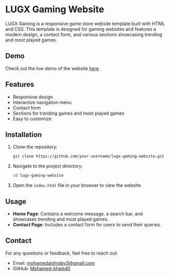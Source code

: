 # LUGX Gaming Website

LUGX Gaming is a responsive game store website template built with HTML and CSS. This template is designed for gaming websites and features a modern design, a contact form, and various sections showcasing trending and most played games.

## Demo

Check out the live demo of the website [here](#).

## Features

- Responsive design
- Interactive navigation menu
- Contact form
- Sections for trending games and most played games
- Easy to customize

## Installation

1. Clone the repository:

    ```bash
    git clone https://github.com/your-username/lugx-gaming-website.git
    ```

2. Navigate to the project directory:

    ```bash
    cd lugx-gaming-website
    ```

3. Open the `index.html` file in your browser to view the website.

## Usage

- **Home Page**: Contains a welcome message, a search bar, and showcases trending and most played games.
- **Contact Page**: Includes a contact form for users to send their queries.

## Contact

For any questions or feedback, feel free to reach out:

- Email: [mohamedalshraby3@gmail.com](mailto:mohamedalshraby3@gmail.com)
- GitHub: [Mohamed-khaled0](https://github.com/your-github-username)
